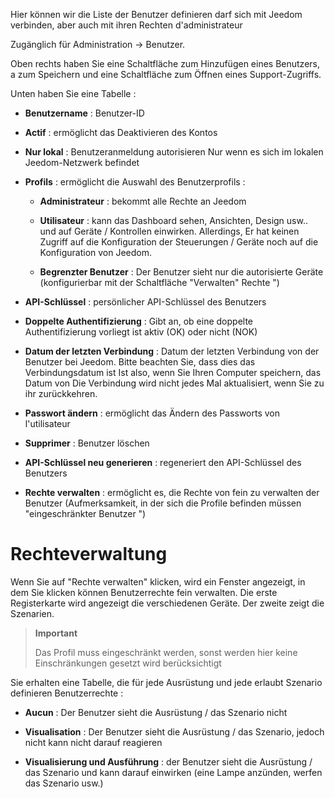 Hier können wir die Liste der Benutzer definieren
darf sich mit Jeedom verbinden, aber auch mit ihren Rechten
d'administrateur

Zugänglich für Administration → Benutzer.

Oben rechts haben Sie eine Schaltfläche zum Hinzufügen eines Benutzers, a
zum Speichern und eine Schaltfläche zum Öffnen eines Support-Zugriffs.

Unten haben Sie eine Tabelle :

-   **Benutzername** : Benutzer-ID

-   **Actif** : ermöglicht das Deaktivieren des Kontos

-   **Nur lokal** : Benutzeranmeldung autorisieren
    Nur wenn es sich im lokalen Jeedom-Netzwerk befindet

-   **Profils** : ermöglicht die Auswahl des Benutzerprofils :

    -   **Administrateur** : bekommt alle Rechte an Jeedom

    -   **Utilisateur** : kann das Dashboard sehen, Ansichten,
        Design usw.. und auf Geräte / Kontrollen einwirken. Allerdings,
        Er hat keinen Zugriff auf die Konfiguration der Steuerungen / Geräte
        noch auf die Konfiguration von Jeedom.

    -   **Begrenzter Benutzer** : Der Benutzer sieht nur die
        autorisierte Geräte (konfigurierbar mit der Schaltfläche &quot;Verwalten&quot;
        Rechte &quot;)

-   **API-Schlüssel** : persönlicher API-Schlüssel des Benutzers

-   **Doppelte Authentifizierung** : Gibt an, ob eine doppelte Authentifizierung vorliegt
    ist aktiv (OK) oder nicht (NOK)

-   **Datum der letzten Verbindung** : Datum der letzten Verbindung von
    der Benutzer bei Jeedom. Bitte beachten Sie, dass dies das Verbindungsdatum ist
    Ist also, wenn Sie Ihren Computer speichern, das Datum von
    Die Verbindung wird nicht jedes Mal aktualisiert, wenn Sie zu ihr zurückkehren.

-   **Passwort ändern** : ermöglicht das Ändern des Passworts von
    l'utilisateur

-   **Supprimer** : Benutzer löschen

-   **API-Schlüssel neu generieren** : regeneriert den API-Schlüssel des Benutzers

-   **Rechte verwalten** : ermöglicht es, die Rechte von fein zu verwalten
    der Benutzer (Aufmerksamkeit, in der sich die Profile befinden müssen
    "eingeschränkter Benutzer ")

Rechteverwaltung 
==================

Wenn Sie auf &quot;Rechte verwalten&quot; klicken, wird ein Fenster angezeigt, in dem Sie klicken können
Benutzerrechte fein verwalten. Die erste Registerkarte wird angezeigt
die verschiedenen Geräte. Der zweite zeigt die Szenarien.

> **Important**
>
> Das Profil muss eingeschränkt werden, sonst werden hier keine Einschränkungen gesetzt
> wird berücksichtigt

Sie erhalten eine Tabelle, die für jede Ausrüstung und jede erlaubt
Szenario definieren Benutzerrechte :

-   **Aucun** : Der Benutzer sieht die Ausrüstung / das Szenario nicht

-   **Visualisation** : Der Benutzer sieht die Ausrüstung / das Szenario, jedoch nicht
    kann nicht darauf reagieren

-   **Visualisierung und Ausführung** : der Benutzer sieht
    die Ausrüstung / das Szenario und kann darauf einwirken (eine Lampe anzünden, werfen
    das Szenario usw.)


